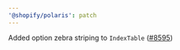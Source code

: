 ```yaml
---
'@shopify/polaris': patch
---
```


Added option zebra striping to `IndexTable` ([#8595](https://github.com/Shopify/polaris/pull/8595))
